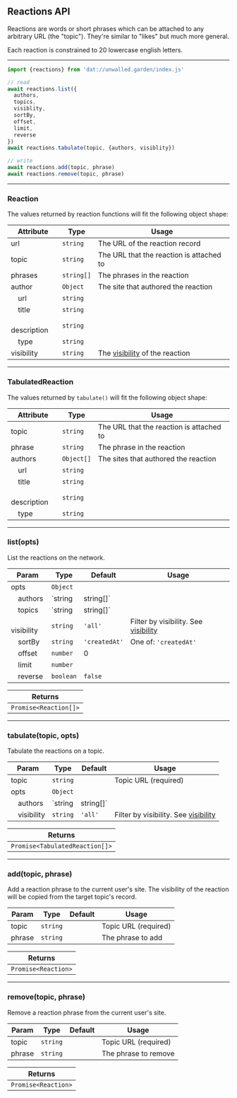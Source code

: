 ## Reactions API

Reactions are words or short phrases which can be attached to any arbitrary URL (the "topic"). They're similar to "likes" but much more general.

Each reaction is constrained to 20 lowercase english letters.

---

```js
import {reactions} from 'dat://unwalled.garden/index.js'

// read
await reactions.list({
  authors,
  topics,
  visiblity,
  sortBy,
  offset,
  limit,
  reverse
})
await reactions.tabulate(topic, {authors, visiblity})

// write
await reactions.add(topic, phrase)
await reactions.remove(topic, phrase)
```

---

### Reaction

The values returned by reaction functions will fit the following object shape:

|Attribute|Type|Usage|
|-|-|-|
|url|`string`|The URL of the reaction record|
|topic|`string`|The URL that the reaction is attached to|
|phrases|`string[]`|The phrases in the reaction|
|author|`Object`|The site that authored the reaction|
|&emsp;url|`string`||
|&emsp;title|`string`||
|&emsp;description|`string`||
|&emsp;type|`string`||
|visibility|`string`|The [visibility](/docs/common-fields#visibility) of the reaction|

---

### TabulatedReaction

The values returned by `tabulate()` will fit the following object shape:

|Attribute|Type|Usage|
|-|-|-|
|topic|`string`|The URL that the reaction is attached to|
|phrase|`string`|The phrase in the reaction|
|authors|`Object[]`|The sites that authored the reaction|
|&emsp;url|`string`||
|&emsp;title|`string`||
|&emsp;description|`string`||
|&emsp;type|`string`||

---

### list(opts)

List the reactions on the network.

|Param|Type|Default|Usage|
|-|-|-|-|
|opts|`Object`|||
|&emsp;authors|`string|string[]`||Filter by author URLs|
|&emsp;topics|`string|string[]`||Filter by topic URLs|
|&emsp;visibility|`string`|`'all'`|Filter by visibility. See [visibility](/docs/common-fields#visibility)|
|&emsp;sortBy|`string`|`'createdAt'`|One of: `'createdAt'`|
|&emsp;offset|`number`|0||
|&emsp;limit|`number`|||
|&emsp;reverse|`boolean`|`false`||

|Returns|
|-|
|`Promise<Reaction[]>`|

---

### tabulate(topic, opts)

Tabulate the reactions on a topic.

|Param|Type|Default|Usage|
|-|-|-|-|
|topic|`string`||Topic URL (required)|
|opts|`Object`|||
|&emsp;authors|`string|string[]`||Filter by author URLs|
|&emsp;visibility|`string`|`'all'`|Filter by visibility. See [visibility](/docs/common-fields#visibility)|

|Returns|
|-|
|`Promise<TabulatedReaction[]>`|

---

### add(topic, phrase)

Add a reaction phrase to the current user's site. The visibility of the reaction will be copied from the target topic's record.

|Param|Type|Default|Usage|
|-|-|-|-|
|topic|`string`||Topic URL (required)|
|phrase|`string`||The phrase to add|

|Returns|
|-|
|`Promise<Reaction>`|

---

### remove(topic, phrase)

Remove a reaction phrase from the current user's site.

|Param|Type|Default|Usage|
|-|-|-|-|
|topic|`string`||Topic URL (required)|
|phrase|`string`||The phrase to remove|

|Returns|
|-|
|`Promise<Reaction>`|